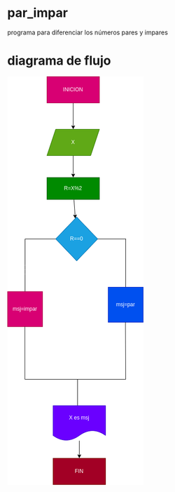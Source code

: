 # par_impar
programa para diferenciar los números pares y impares

# diagrama de flujo

![diagrama de flujo](diagrama.png " diagrama de flujo ")